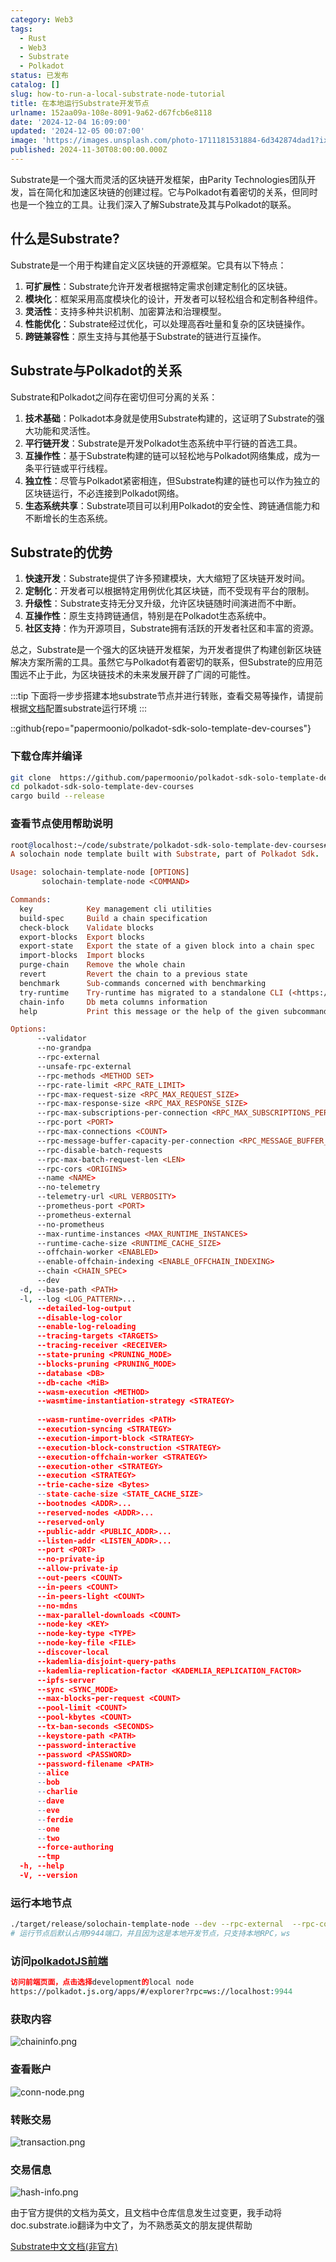 ```yaml
---
category: Web3
tags:
  - Rust
  - Web3
  - Substrate
  - Polkadot
status: 已发布
catalog: []
slug: how-to-run-a-local-substrate-node-tutorial
title: 在本地运行Substrate开发节点
urlname: 152aa09a-108e-8091-9a62-d67fcb6e8118
date: '2024-12-04 16:09:00'
updated: '2024-12-05 00:07:00'
image: 'https://images.unsplash.com/photo-1711181531884-6d342874dad1?ixlib=rb-4.0.3&q=85&fm=jpg&crop=entropy&cs=srgb'
published: 2024-11-30T08:00:00.000Z
---
```


Substrate是一个强大而灵活的区块链开发框架，由Parity Technologies团队开发，旨在简化和加速区块链的创建过程。它与Polkadot有着密切的关系，但同时也是一个独立的工具。让我们深入了解Substrate及其与Polkadot的联系。


## 什么是Substrate?


Substrate是一个用于构建自定义区块链的开源框架。它具有以下特点：

1. **可扩展性**：Substrate允许开发者根据特定需求创建定制化的区块链。
2. **模块化**：框架采用高度模块化的设计，开发者可以轻松组合和定制各种组件。
3. **灵活性**：支持多种共识机制、加密算法和治理模型。
4. **性能优化**：Substrate经过优化，可以处理高吞吐量和复杂的区块链操作。
5. **跨链兼容性**：原生支持与其他基于Substrate的链进行互操作。

## Substrate与Polkadot的关系


Substrate和Polkadot之间存在密切但可分离的关系：

1. **技术基础**：Polkadot本身就是使用Substrate构建的，这证明了Substrate的强大功能和灵活性。
2. **平行链开发**：Substrate是开发Polkadot生态系统中平行链的首选工具。
3. **互操作性**：基于Substrate构建的链可以轻松地与Polkadot网络集成，成为一条平行链或平行线程。
4. **独立性**：尽管与Polkadot紧密相连，但Substrate构建的链也可以作为独立的区块链运行，不必连接到Polkadot网络。
5. **生态系统共享**：Substrate项目可以利用Polkadot的安全性、跨链通信能力和不断增长的生态系统。

## Substrate的优势

1. **快速开发**：Substrate提供了许多预建模块，大大缩短了区块链开发时间。
2. **定制化**：开发者可以根据特定用例优化其区块链，而不受现有平台的限制。
3. **升级性**：Substrate支持无分叉升级，允许区块链随时间演进而不中断。
4. **互操作性**：原生支持跨链通信，特别是在Polkadot生态系统中。
5. **社区支持**：作为开源项目，Substrate拥有活跃的开发者社区和丰富的资源。

总之，Substrate是一个强大的区块链开发框架，为开发者提供了构建创新区块链解决方案所需的工具。虽然它与Polkadot有着密切的联系，但Substrate的应用范围远不止于此，为区块链技术的未来发展开辟了广阔的可能性。


:::tip
下面将一步步搭建本地substrate节点并进行转账，查看交易等操作，请提前根据[文档](https://substrate-docs.pages.dev/en/install/macos/?mode=light)配置substrate运行环境
:::


::github{repo="papermoonio/polkadot-sdk-solo-template-dev-courses"}


### 下载仓库并编译


```bash
git clone  https://github.com/papermoonio/polkadot-sdk-solo-template-dev-courses 
cd polkadot-sdk-solo-template-dev-courses
cargo build --release
```


### 查看节点使用帮助说明


```prolog
root@localhost:~/code/substrate/polkadot-sdk-solo-template-dev-courses# ./target/release/solochain-template-node -h
A solochain node template built with Substrate, part of Polkadot Sdk.

Usage: solochain-template-node [OPTIONS]
       solochain-template-node <COMMAND>

Commands:
  key            Key management cli utilities
  build-spec     Build a chain specification
  check-block    Validate blocks
  export-blocks  Export blocks
  export-state   Export the state of a given block into a chain spec
  import-blocks  Import blocks
  purge-chain    Remove the whole chain
  revert         Revert the chain to a previous state
  benchmark      Sub-commands concerned with benchmarking
  try-runtime    Try-runtime has migrated to a standalone CLI (<https://github.com/paritytech/try-runtime-cli>). The subcommand exists as a stub and deprecation notice. It will be removed entirely some time after January 2024
  chain-info     Db meta columns information
  help           Print this message or the help of the given subcommand(s)

Options:
      --validator                                                                                Enable validator mode
      --no-grandpa                                                                               Disable GRANDPA
      --rpc-external                                                                             Listen to all RPC interfaces (default: local)
      --unsafe-rpc-external                                                                      Listen to all RPC interfaces
      --rpc-methods <METHOD SET>                                                                 RPC methods to expose. [default: auto] [possible values: auto, safe, unsafe]
      --rpc-rate-limit <RPC_RATE_LIMIT>                                                          RPC rate limiting (calls/minute) for each connection
      --rpc-max-request-size <RPC_MAX_REQUEST_SIZE>                                              Set the maximum RPC request payload size for both HTTP and WS in megabytes [default: 15]
      --rpc-max-response-size <RPC_MAX_RESPONSE_SIZE>                                            Set the maximum RPC response payload size for both HTTP and WS in megabytes [default: 15]
      --rpc-max-subscriptions-per-connection <RPC_MAX_SUBSCRIPTIONS_PER_CONNECTION>              Set the maximum concurrent subscriptions per connection [default: 1024]
      --rpc-port <PORT>                                                                          Specify JSON-RPC server TCP port
      --rpc-max-connections <COUNT>                                                              Maximum number of RPC server connections [default: 100]
      --rpc-message-buffer-capacity-per-connection <RPC_MESSAGE_BUFFER_CAPACITY_PER_CONNECTION>  The number of messages the RPC server is allowed to keep in memory [default: 64]
      --rpc-disable-batch-requests                                                               Disable RPC batch requests
      --rpc-max-batch-request-len <LEN>                                                          Limit the max length per RPC batch request
      --rpc-cors <ORIGINS>                                                                       Specify browser *origins* allowed to access the HTTP & WS RPC servers
      --name <NAME>                                                                              The human-readable name for this node
      --no-telemetry                                                                             Disable connecting to the Substrate telemetry server
      --telemetry-url <URL VERBOSITY>                                                            The URL of the telemetry server to connect to
      --prometheus-port <PORT>                                                                   Specify Prometheus exporter TCP Port
      --prometheus-external                                                                      Expose Prometheus exporter on all interfaces
      --no-prometheus                                                                            Do not expose a Prometheus exporter endpoint
      --max-runtime-instances <MAX_RUNTIME_INSTANCES>                                            The size of the instances cache for each runtime [max: 32] [default: 8]
      --runtime-cache-size <RUNTIME_CACHE_SIZE>                                                  Maximum number of different runtimes that can be cached [default: 2]
      --offchain-worker <ENABLED>                                                                Execute offchain workers on every block [default: when-authority] [possible values: always, never, when-authority]
      --enable-offchain-indexing <ENABLE_OFFCHAIN_INDEXING>                                      Enable offchain indexing API [default: false] [possible values: true, false]
      --chain <CHAIN_SPEC>                                                                       Specify the chain specification
      --dev                                                                                      Specify the development chain
  -d, --base-path <PATH>                                                                         Specify custom base path
  -l, --log <LOG_PATTERN>...                                                                     Sets a custom logging filter (syntax: `<target>=<level>`)
      --detailed-log-output                                                                      Enable detailed log output
      --disable-log-color                                                                        Disable log color output
      --enable-log-reloading                                                                     Enable feature to dynamically update and reload the log filter
      --tracing-targets <TARGETS>                                                                Sets a custom profiling filter
      --tracing-receiver <RECEIVER>                                                              Receiver to process tracing messages [default: log] [possible values: log]
      --state-pruning <PRUNING_MODE>                                                             Specify the state pruning mode
      --blocks-pruning <PRUNING_MODE>                                                            Specify the blocks pruning mode [default: archive-canonical]
      --database <DB>                                                                            Select database backend to use [possible values: rocksdb, paritydb, auto, paritydb-experimental]
      --db-cache <MiB>                                                                           Limit the memory the database cache can use
      --wasm-execution <METHOD>                                                                  Method for executing Wasm runtime code [default: compiled] [possible values: interpreted-i-know-what-i-do, compiled]
      --wasmtime-instantiation-strategy <STRATEGY>                                               The WASM instantiation method to use [default: pooling-copy-on-write] [possible values: pooling-copy-on-write, recreate-instance-copy-on-write, pooling,
                                                                                                 recreate-instance]
      --wasm-runtime-overrides <PATH>                                                            Specify the path where local WASM runtimes are stored
      --execution-syncing <STRATEGY>                                                             Runtime execution strategy for importing blocks during initial sync [possible values: native, wasm, both, native-else-wasm]
      --execution-import-block <STRATEGY>                                                        Runtime execution strategy for general block import (including locally authored blocks) [possible values: native, wasm, both, native-else-wasm]
      --execution-block-construction <STRATEGY>                                                  Runtime execution strategy for constructing blocks [possible values: native, wasm, both, native-else-wasm]
      --execution-offchain-worker <STRATEGY>                                                     Runtime execution strategy for offchain workers [possible values: native, wasm, both, native-else-wasm]
      --execution-other <STRATEGY>                                                               Runtime execution strategy when not syncing, importing or constructing blocks [possible values: native, wasm, both, native-else-wasm]
      --execution <STRATEGY>                                                                     The execution strategy that should be used by all execution contexts [possible values: native, wasm, both, native-else-wasm]
      --trie-cache-size <Bytes>                                                                  Specify the state cache size [default: 67108864]
      --state-cache-size <STATE_CACHE_SIZE>                                                      DEPRECATED: switch to `--trie-cache-size`
      --bootnodes <ADDR>...                                                                      Specify a list of bootnodes
      --reserved-nodes <ADDR>...                                                                 Specify a list of reserved node addresses
      --reserved-only                                                                            Whether to only synchronize the chain with reserved nodes
      --public-addr <PUBLIC_ADDR>...                                                             Public address that other nodes will use to connect to this node
      --listen-addr <LISTEN_ADDR>...                                                             Listen on this multiaddress
      --port <PORT>                                                                              Specify p2p protocol TCP port
      --no-private-ip                                                                            Always forbid connecting to private IPv4/IPv6 addresses
      --allow-private-ip                                                                         Always accept connecting to private IPv4/IPv6 addresses
      --out-peers <COUNT>                                                                        Number of outgoing connections we're trying to maintain [default: 8]
      --in-peers <COUNT>                                                                         Maximum number of inbound full nodes peers [default: 32]
      --in-peers-light <COUNT>                                                                   Maximum number of inbound light nodes peers [default: 100]
      --no-mdns                                                                                  Disable mDNS discovery (default: true)
      --max-parallel-downloads <COUNT>                                                           Maximum number of peers from which to ask for the same blocks in parallel [default: 5]
      --node-key <KEY>                                                                           Secret key to use for p2p networking
      --node-key-type <TYPE>                                                                     Crypto primitive to use for p2p networking [default: ed25519] [possible values: ed25519]
      --node-key-file <FILE>                                                                     File from which to read the node's secret key to use for p2p networking
      --discover-local                                                                           Enable peer discovery on local networks
      --kademlia-disjoint-query-paths                                                            Require iterative Kademlia DHT queries to use disjoint paths
      --kademlia-replication-factor <KADEMLIA_REPLICATION_FACTOR>                                Kademlia replication factor [default: 20]
      --ipfs-server                                                                              Join the IPFS network and serve transactions over bitswap protocol
      --sync <SYNC_MODE>                                                                         Blockchain syncing mode. [default: full] [possible values: full, fast, fast-unsafe, warp]
      --max-blocks-per-request <COUNT>                                                           Maximum number of blocks per request [default: 64]
      --pool-limit <COUNT>                                                                       Maximum number of transactions in the transaction pool [default: 8192]
      --pool-kbytes <COUNT>                                                                      Maximum number of kilobytes of all transactions stored in the pool [default: 20480]
      --tx-ban-seconds <SECONDS>                                                                 How long a transaction is banned for
      --keystore-path <PATH>                                                                     Specify custom keystore path
      --password-interactive                                                                     Use interactive shell for entering the password used by the keystore
      --password <PASSWORD>                                                                      Password used by the keystore
      --password-filename <PATH>                                                                 File that contains the password used by the keystore
      --alice                                                                                    Shortcut for `--name Alice --validator`
      --bob                                                                                      Shortcut for `--name Bob --validator`
      --charlie                                                                                  Shortcut for `--name Charlie --validator`
      --dave                                                                                     Shortcut for `--name Dave --validator`
      --eve                                                                                      Shortcut for `--name Eve --validator`
      --ferdie                                                                                   Shortcut for `--name Ferdie --validator`
      --one                                                                                      Shortcut for `--name One --validator`
      --two                                                                                      Shortcut for `--name Two --validator`
      --force-authoring                                                                          Enable authoring even when offline
      --tmp                                                                                      Run a temporary node
  -h, --help                                                                                     Print help (see more with '--help')
  -V, --version                                                                                  Print version
```


### 运行本地节点


```bash
./target/release/solochain-template-node --dev --rpc-external  --rpc-cors all
# 运行节点后默认占用9944端口，并且因为这是本地开发节点，只支持本地RPC，ws
```


### 访问[polkadotJS前端](https://polkadot.js.org/apps/#/explorer?rpc=ws://localhost:9944)


```prolog
访问前端页面，点击选择development的local node
https://polkadot.js.org/apps/#/explorer?rpc=ws://localhost:9944
```


### 获取内容


![chaininfo.png](https://prod-files-secure.s3.us-west-2.amazonaws.com/5d24fe63-e567-4804-86f9-9fdc62e13082/89be5adf-5619-4306-be75-45b425e3c446/chaininfo.png?X-Amz-Algorithm=AWS4-HMAC-SHA256&X-Amz-Content-Sha256=UNSIGNED-PAYLOAD&X-Amz-Credential=ASIAZI2LB4666WASAISW%2F20250209%2Fus-west-2%2Fs3%2Faws4_request&X-Amz-Date=20250209T053403Z&X-Amz-Expires=3600&X-Amz-Security-Token=IQoJb3JpZ2luX2VjEIT%2F%2F%2F%2F%2F%2F%2F%2F%2F%2FwEaCXVzLXdlc3QtMiJHMEUCIQCSZ6pdGEMInEU4Dp0yU%2FZCxm1xX34ertVdEnQw9qYCPAIgMmNL8%2Ba8kJVw4VejWmuD1Y6um9uohXcoikYsRnP44QcqiAQInP%2F%2F%2F%2F%2F%2F%2F%2F%2F%2FARAAGgw2Mzc0MjMxODM4MDUiDEktMNJlAWLXk43jbircA2gnjubAQTW6s%2FrQkBj7JqJj6T09cFKSRlFOoHMT60urDiS1zKENmznxDSZ%2BF%2BlC%2FIWuy9LpvzJQSAcOagZO43JBX7fhtwIRdNFGVQsuTdUdx7gtIVveuJhMTfL5rXbXDg9xX2JIIE%2B1z%2Bv3MyK0Yudyr7d6ppoBfmPTHAr0OyzUyiMHH3x26LSHmyq9%2BQRtX1bRKa332yO3mxv6W5sWJ%2BSM1onPm5vaJ27%2FPmcpAy%2F7FgUXuZ8DU%2BcnF%2F%2F02eKz7WiIvvg31xc16uzJue9YH3aASbsQEbmUOXSFu4OsAArzVWTC%2ByKEUqtKulu9LhHrD1VaORrqAWuKc6NLCCQXq12aSECYWnvf1o3om%2BdYDbiw5rDq9xI2xoAO9qKv7m6wonCF%2FI4loD0wTfrgrzCWMHKg74SixL3TnE6giliMCh5JtPL%2Bg5HdgxO%2FskHdEbCvkEf3%2F4vnUQZ89N%2FMy6eGc9Za98QdzN6JzFMOnBYDPZ%2FyGjGZkcw%2FiQvxJeWpLGr4Ozb942m4TuqjTYO%2FAND%2BOOiRF7lqbnE5tQkjhUmM5sd%2Fq2vbb7%2B%2FpyyCJF46EPLFb780HIFGEIE8YIoGf8KPhB2ndw3Se3H0VXpwvcIbTvGryWvaDxxWHXnhzNKTML%2B9oL0GOqUBltsccaQcu0UQ6c9%2FaRuG691Zr6VKjw4M4twNVzANLdBWO5R41uSa2vSUPJV5NBc40jY2KII0dUmk%2FklnzhJlDBeWwWzEWh%2FGR0telwNcKEslK93zpLo9XXPjMSaDvsx0K%2BjuazHaHUeUDczxNzb68CdzsdT8vDFW6wYBxX9LqjY93z4f0l6W6aBxcleKm4nITQv%2F4GNY8yx66BbnILdoMUjH8aP4&X-Amz-Signature=ea49369c3e6b67017a07753922b35cd5992cf5ae67fc7a797ac093b18c2c15b8&X-Amz-SignedHeaders=host&x-id=GetObject)


### 查看账户


![conn-node.png](https://prod-files-secure.s3.us-west-2.amazonaws.com/5d24fe63-e567-4804-86f9-9fdc62e13082/05964f92-c6d8-42d1-b4a1-b3a852295683/conn-node.png?X-Amz-Algorithm=AWS4-HMAC-SHA256&X-Amz-Content-Sha256=UNSIGNED-PAYLOAD&X-Amz-Credential=ASIAZI2LB4666WASAISW%2F20250209%2Fus-west-2%2Fs3%2Faws4_request&X-Amz-Date=20250209T053403Z&X-Amz-Expires=3600&X-Amz-Security-Token=IQoJb3JpZ2luX2VjEIT%2F%2F%2F%2F%2F%2F%2F%2F%2F%2FwEaCXVzLXdlc3QtMiJHMEUCIQCSZ6pdGEMInEU4Dp0yU%2FZCxm1xX34ertVdEnQw9qYCPAIgMmNL8%2Ba8kJVw4VejWmuD1Y6um9uohXcoikYsRnP44QcqiAQInP%2F%2F%2F%2F%2F%2F%2F%2F%2F%2FARAAGgw2Mzc0MjMxODM4MDUiDEktMNJlAWLXk43jbircA2gnjubAQTW6s%2FrQkBj7JqJj6T09cFKSRlFOoHMT60urDiS1zKENmznxDSZ%2BF%2BlC%2FIWuy9LpvzJQSAcOagZO43JBX7fhtwIRdNFGVQsuTdUdx7gtIVveuJhMTfL5rXbXDg9xX2JIIE%2B1z%2Bv3MyK0Yudyr7d6ppoBfmPTHAr0OyzUyiMHH3x26LSHmyq9%2BQRtX1bRKa332yO3mxv6W5sWJ%2BSM1onPm5vaJ27%2FPmcpAy%2F7FgUXuZ8DU%2BcnF%2F%2F02eKz7WiIvvg31xc16uzJue9YH3aASbsQEbmUOXSFu4OsAArzVWTC%2ByKEUqtKulu9LhHrD1VaORrqAWuKc6NLCCQXq12aSECYWnvf1o3om%2BdYDbiw5rDq9xI2xoAO9qKv7m6wonCF%2FI4loD0wTfrgrzCWMHKg74SixL3TnE6giliMCh5JtPL%2Bg5HdgxO%2FskHdEbCvkEf3%2F4vnUQZ89N%2FMy6eGc9Za98QdzN6JzFMOnBYDPZ%2FyGjGZkcw%2FiQvxJeWpLGr4Ozb942m4TuqjTYO%2FAND%2BOOiRF7lqbnE5tQkjhUmM5sd%2Fq2vbb7%2B%2FpyyCJF46EPLFb780HIFGEIE8YIoGf8KPhB2ndw3Se3H0VXpwvcIbTvGryWvaDxxWHXnhzNKTML%2B9oL0GOqUBltsccaQcu0UQ6c9%2FaRuG691Zr6VKjw4M4twNVzANLdBWO5R41uSa2vSUPJV5NBc40jY2KII0dUmk%2FklnzhJlDBeWwWzEWh%2FGR0telwNcKEslK93zpLo9XXPjMSaDvsx0K%2BjuazHaHUeUDczxNzb68CdzsdT8vDFW6wYBxX9LqjY93z4f0l6W6aBxcleKm4nITQv%2F4GNY8yx66BbnILdoMUjH8aP4&X-Amz-Signature=0ede5ebf9b3daa336cbc885aa1f4a477b0af95bdda9b302717bc310334aa486a&X-Amz-SignedHeaders=host&x-id=GetObject)


### 转账交易


![transaction.png](https://prod-files-secure.s3.us-west-2.amazonaws.com/5d24fe63-e567-4804-86f9-9fdc62e13082/65593d3b-9b56-4fbe-a383-1447c903127f/transaction.png?X-Amz-Algorithm=AWS4-HMAC-SHA256&X-Amz-Content-Sha256=UNSIGNED-PAYLOAD&X-Amz-Credential=ASIAZI2LB4666WASAISW%2F20250209%2Fus-west-2%2Fs3%2Faws4_request&X-Amz-Date=20250209T053403Z&X-Amz-Expires=3600&X-Amz-Security-Token=IQoJb3JpZ2luX2VjEIT%2F%2F%2F%2F%2F%2F%2F%2F%2F%2FwEaCXVzLXdlc3QtMiJHMEUCIQCSZ6pdGEMInEU4Dp0yU%2FZCxm1xX34ertVdEnQw9qYCPAIgMmNL8%2Ba8kJVw4VejWmuD1Y6um9uohXcoikYsRnP44QcqiAQInP%2F%2F%2F%2F%2F%2F%2F%2F%2F%2FARAAGgw2Mzc0MjMxODM4MDUiDEktMNJlAWLXk43jbircA2gnjubAQTW6s%2FrQkBj7JqJj6T09cFKSRlFOoHMT60urDiS1zKENmznxDSZ%2BF%2BlC%2FIWuy9LpvzJQSAcOagZO43JBX7fhtwIRdNFGVQsuTdUdx7gtIVveuJhMTfL5rXbXDg9xX2JIIE%2B1z%2Bv3MyK0Yudyr7d6ppoBfmPTHAr0OyzUyiMHH3x26LSHmyq9%2BQRtX1bRKa332yO3mxv6W5sWJ%2BSM1onPm5vaJ27%2FPmcpAy%2F7FgUXuZ8DU%2BcnF%2F%2F02eKz7WiIvvg31xc16uzJue9YH3aASbsQEbmUOXSFu4OsAArzVWTC%2ByKEUqtKulu9LhHrD1VaORrqAWuKc6NLCCQXq12aSECYWnvf1o3om%2BdYDbiw5rDq9xI2xoAO9qKv7m6wonCF%2FI4loD0wTfrgrzCWMHKg74SixL3TnE6giliMCh5JtPL%2Bg5HdgxO%2FskHdEbCvkEf3%2F4vnUQZ89N%2FMy6eGc9Za98QdzN6JzFMOnBYDPZ%2FyGjGZkcw%2FiQvxJeWpLGr4Ozb942m4TuqjTYO%2FAND%2BOOiRF7lqbnE5tQkjhUmM5sd%2Fq2vbb7%2B%2FpyyCJF46EPLFb780HIFGEIE8YIoGf8KPhB2ndw3Se3H0VXpwvcIbTvGryWvaDxxWHXnhzNKTML%2B9oL0GOqUBltsccaQcu0UQ6c9%2FaRuG691Zr6VKjw4M4twNVzANLdBWO5R41uSa2vSUPJV5NBc40jY2KII0dUmk%2FklnzhJlDBeWwWzEWh%2FGR0telwNcKEslK93zpLo9XXPjMSaDvsx0K%2BjuazHaHUeUDczxNzb68CdzsdT8vDFW6wYBxX9LqjY93z4f0l6W6aBxcleKm4nITQv%2F4GNY8yx66BbnILdoMUjH8aP4&X-Amz-Signature=92d84d20cac7aeeee9d1124d14b967cad1e0622542f8f48ed9b3ad4bd8ded373&X-Amz-SignedHeaders=host&x-id=GetObject)


### 交易信息


![hash-info.png](https://prod-files-secure.s3.us-west-2.amazonaws.com/5d24fe63-e567-4804-86f9-9fdc62e13082/7b9b0ba8-edf2-4998-9e9d-9cde7a64aa23/hash-info.png?X-Amz-Algorithm=AWS4-HMAC-SHA256&X-Amz-Content-Sha256=UNSIGNED-PAYLOAD&X-Amz-Credential=ASIAZI2LB4666WASAISW%2F20250209%2Fus-west-2%2Fs3%2Faws4_request&X-Amz-Date=20250209T053403Z&X-Amz-Expires=3600&X-Amz-Security-Token=IQoJb3JpZ2luX2VjEIT%2F%2F%2F%2F%2F%2F%2F%2F%2F%2FwEaCXVzLXdlc3QtMiJHMEUCIQCSZ6pdGEMInEU4Dp0yU%2FZCxm1xX34ertVdEnQw9qYCPAIgMmNL8%2Ba8kJVw4VejWmuD1Y6um9uohXcoikYsRnP44QcqiAQInP%2F%2F%2F%2F%2F%2F%2F%2F%2F%2FARAAGgw2Mzc0MjMxODM4MDUiDEktMNJlAWLXk43jbircA2gnjubAQTW6s%2FrQkBj7JqJj6T09cFKSRlFOoHMT60urDiS1zKENmznxDSZ%2BF%2BlC%2FIWuy9LpvzJQSAcOagZO43JBX7fhtwIRdNFGVQsuTdUdx7gtIVveuJhMTfL5rXbXDg9xX2JIIE%2B1z%2Bv3MyK0Yudyr7d6ppoBfmPTHAr0OyzUyiMHH3x26LSHmyq9%2BQRtX1bRKa332yO3mxv6W5sWJ%2BSM1onPm5vaJ27%2FPmcpAy%2F7FgUXuZ8DU%2BcnF%2F%2F02eKz7WiIvvg31xc16uzJue9YH3aASbsQEbmUOXSFu4OsAArzVWTC%2ByKEUqtKulu9LhHrD1VaORrqAWuKc6NLCCQXq12aSECYWnvf1o3om%2BdYDbiw5rDq9xI2xoAO9qKv7m6wonCF%2FI4loD0wTfrgrzCWMHKg74SixL3TnE6giliMCh5JtPL%2Bg5HdgxO%2FskHdEbCvkEf3%2F4vnUQZ89N%2FMy6eGc9Za98QdzN6JzFMOnBYDPZ%2FyGjGZkcw%2FiQvxJeWpLGr4Ozb942m4TuqjTYO%2FAND%2BOOiRF7lqbnE5tQkjhUmM5sd%2Fq2vbb7%2B%2FpyyCJF46EPLFb780HIFGEIE8YIoGf8KPhB2ndw3Se3H0VXpwvcIbTvGryWvaDxxWHXnhzNKTML%2B9oL0GOqUBltsccaQcu0UQ6c9%2FaRuG691Zr6VKjw4M4twNVzANLdBWO5R41uSa2vSUPJV5NBc40jY2KII0dUmk%2FklnzhJlDBeWwWzEWh%2FGR0telwNcKEslK93zpLo9XXPjMSaDvsx0K%2BjuazHaHUeUDczxNzb68CdzsdT8vDFW6wYBxX9LqjY93z4f0l6W6aBxcleKm4nITQv%2F4GNY8yx66BbnILdoMUjH8aP4&X-Amz-Signature=b83b3ecb0e0396fff1d4d6eb077ef661496c59d673ac46d122278e43eeef0949&X-Amz-SignedHeaders=host&x-id=GetObject)


由于官方提供的文档为英文，且文档中仓库信息发生过变更，我手动将doc.substrate.io翻译为中文了，为不熟悉英文的朋友提供帮助


[ Substrate中文文档(非官方)](https://substrate-docs.pages.dev/en/tutorials/build-a-blockchain/?mode=light)

